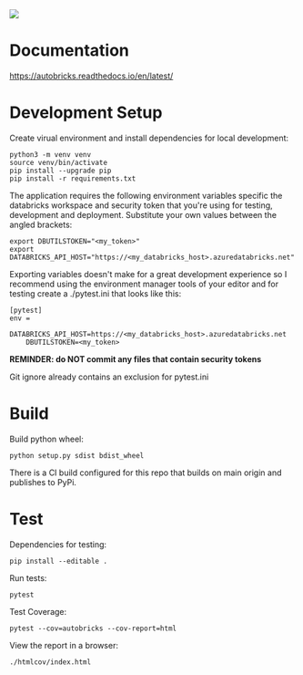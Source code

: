 <img src="https://img.shields.io/badge/Python-v3.8-blue">

# Documentation

https://autobricks.readthedocs.io/en/latest/

# Development Setup

Create virual environment and install dependencies for local development:

```
python3 -m venv venv
source venv/bin/activate
pip install --upgrade pip
pip install -r requirements.txt
```

The application requires the following environment variables specific the databricks workspace and security token that you're using for testing, development and deployment. Substitute your own values between the angled brackets:

```
export DBUTILSTOKEN="<my_token>"
export DATABRICKS_API_HOST="https://<my_databricks_host>.azuredatabricks.net"
```

Exporting variables doesn't make for a great development experience so I recommend using the environment manager tools of your editor and for testing create a ./pytest.ini that looks like this:

```
[pytest]
env =
    DATABRICKS_API_HOST=https://<my_databricks_host>.azuredatabricks.net
    DBUTILSTOKEN=<my_token>
```

**REMINDER: do NOT commit any files that contain security tokens**

Git ignore already contains an exclusion for pytest.ini


# Build

Build python wheel:
```
python setup.py sdist bdist_wheel
```

There is a CI build configured for this repo that builds on main origin and publishes to PyPi.

# Test

Dependencies for testing:
```
pip install --editable .
```

Run tests:
```
pytest
```

Test Coverage:
```
pytest --cov=autobricks --cov-report=html
```

View the report in a browser:
```
./htmlcov/index.html
```


